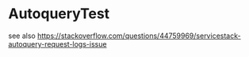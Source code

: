 # AutoqueryTest

see also https://stackoverflow.com/questions/44759969/servicestack-autoquery-request-logs-issue
